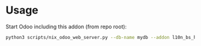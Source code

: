 # Usage

Start Odoo including this addon (from repo root):

```bash
python3 scripts/nix_odoo_web_server.py --db-name mydb --addon l10n_bs_hr_timesheet
```
